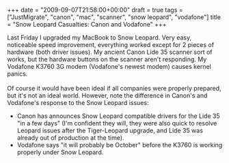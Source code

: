 +++
date = "2009-09-07T21:58:00+00:00"
draft = true
tags = ["JustMigrate", "canon", "mac", "scanner", "snow leopard", "vodafone"]
title = "Snow Leopard Casualties: Canon and Vodafone"
+++
<p>Last Friday I upgraded my MacBook to Snow Leopard. Very easy, noticeable speed improvement, everything worked except for 2 pieces of hardware (both driver issues). My ancient Canon Lide 35 scanner sort of works, but the hardware buttons on the scanner aren't responding. My Vodafone K3760 3G modem (Vodafone's newest modem) causes kernel panics. <br />&nbsp;<br />Of course it would have been ideal if all companies were properly prepared, but it's not an ideal world. However, note the difference in Canon's and Vodafone's response to the Snow Leopard issues:</p>
<ul>
<li>Canon has announces Snow Leopard compatible drivers for the Lide 35 "in a few days" (I'm confident they will, they were also quick to resolve Leopard issues after the Tiger-Leopard upgrade, and Lide 35 was already out of production at the time).</li>
<li> Vodafone says "it will probably be October" before the K3760 is working properly under Snow Leopard.</li>
</ul>